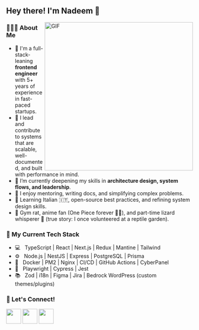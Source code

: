 <h2> Hey there! I'm Nadeem 👋 </h2>
<img align="right" alt="GIF" src="https://media.giphy.com/media/Dh5q0sShxgp13DwrvG/giphy.gif" width="400"/>

<h3> 👨🏻‍💻 About Me </h3>

- 💼 I'm a full-stack-leaning **frontend engineer** with 5+ years of experience in fast-paced startups.
- 🚀 I lead and contribute to systems that are scalable, well-documented, and built with performance in mind.
- 🧠 I’m currently deepening my skills in **architecture design, system flows, and leadership**.
- 💬 I enjoy mentoring, writing docs, and simplifying complex problems.
- 🌱 Learning Italian 🇮🇹, open-source best practices, and refining system design skills.
- 💪 Gym rat, anime fan (One Piece forever 🏴‍☠️), and part-time lizard whisperer 🦎 (true story: I once volunteered at a reptile garden).

<h3> 🔧 My Current Tech Stack </h3>

- 💻 &nbsp; TypeScript | React | Next.js | Redux | Mantine | Tailwind  
- ⚙️ &nbsp; Node.js | NestJS | Express | PostgreSQL | Prisma  
- 🐳 &nbsp; Docker | PM2 | Nginx | CI/CD | GitHub Actions | CyberPanel  
- 🧪 &nbsp; Playwright | Cypress | Jest  
- 📚 &nbsp; Zod | i18n | Figma | Jira | Bedrock WordPress (custom themes/plugins)

<h3> 🤝 Let's Connect! </h3>

<p align="left">
  <a href="https://www.linkedin.com/in/nadeem-alhassan" target="_blank"><img src="https://img.icons8.com/plasticine/100/000000/linkedin.png" width="40"/></a>
  <a href="mailto:nadeem.develops@gmail.com"><img src="https://img.icons8.com/plasticine/100/000000/gmail.png" width="40"/></a>
  <a href="https://www.instagram.com/nadbad_/" target="_blank"><img src="https://img.icons8.com/plasticine/100/000000/instagram-new.png" width="40"/></a>
</p>
